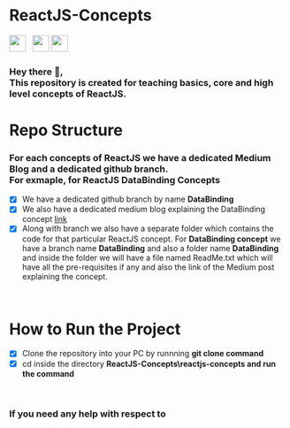 # ReactJS-Concepts

<p>
  <a href="https://www.instagram.com/kihsa_iar/"><img height="30" src="https://res.cloudinary.com/http-pixlok-com/image/upload/fl_attachment/Pixlok/Images/PNG/Instagram_Splash_Icon_hgqluv.png"></a>&nbsp;&nbsp;
  <a href="https://www.linkedin.com/in/ashik-rai/"><img height="30" src="https://cdn.freebiesupply.com/logos/large/2x/linkedin-icon-logo-png-transparent.png"></a>
  <a href="mailto:ashikthulungrai7@gmail.com"><img height="30" src="https://humemarine.com.au/wp-content/uploads/2017/07/gmail-icon.png"></a>

</p>

<h3>
  <p>
    Hey there 👋, <br>
    This repository is created for teaching basics, core and high level concepts of ReactJS.
  </p>
</h3>
<h1>Repo Structure</h1>
<h3>
  <p>
    For each concepts of ReactJS we have a dedicated Medium Blog and a dedicated github branch.
    <br>
    For exmaple, for <b>ReactJS DataBinding Concepts</b>
  </p>
</h3>

- [x] We have a dedicated github branch by name <b>DataBinding</b> 
- [x] We also have a dedicated medium blog explaining the DataBinding concept [link](https://medium.com/@ashikthulungrai7/learning-reactjs-two-way-data-binding-5c5ce1ab9b3d)
- [x] Along with branch we also have a separate folder which contains the code for that particular ReactJS concept. For <b>DataBinding concept</b> we have a branch name <b>DataBinding</b> and also a folder name <b>DataBinding</b> and inside the folder we will have a file named ReadMe.txt which will have all the pre-requisites if any and also the link of the Medium post explaining the concept.
<br>

<h1>How to Run the Project</h1>

- [x] Clone the repository into your PC by runnning <b>git clone command </b>
- [x] cd inside the directory <b>ReactJS-Concepts\reactjs-concepts and run the command</b>

<br>
<h3>If you need any help with respect to</h3>
<!-- <img src="https://github.com/ReactJS-Concepts/ReactJS-Concepts/blob/DataBinding/reactjs-concepts/src/Resources/Images/LearnReact.gif" /> -->
